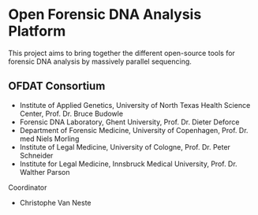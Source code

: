 Open Forensic DNA Analysis Platform
===================================

This project aims to bring together the different open-source tools
for forensic DNA analysis by massively parallel sequencing.

OFDAT Consortium
---------------
* Institute of Applied Genetics, University of North Texas Health Science Center, Prof. Dr. Bruce Budowle
* Forensic DNA Laboratory, Ghent University, Prof. Dr. Dieter Deforce
* Department of Forensic Medicine, University of Copenhagen, Prof. Dr. med Niels Morling
* Institute of Legal Medicine, University of Cologne, Prof. Dr. Peter Schneider
* Institute for Legal Medicine, Innsbruck Medical University, Prof. Dr. Walther Parson

Coordinator
* Christophe Van Neste
